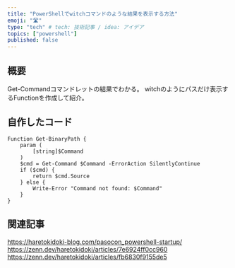 ```yaml
---
title: "PowerShellでwitchコマンドのような結果を表示する方法"
emoji: "🛣"
type: "tech" # tech: 技術記事 / idea: アイデア
topics: ["powershell"]
published: false
---
```

## 概要

Get-Commandコマンドレットの結果でわかる。
witchのようにパスだけ表示するFunctionを作成して紹介。

## 自作したコード

```powershell:witchコマンド
Function Get-BinaryPath {
    param (
        [string]$Command
    )
    $cmd = Get-Command $Command -ErrorAction SilentlyContinue
    if ($cmd) {
        return $cmd.Source
    } else {
        Write-Error "Command not found: $Command"
    }
}

```

## 関連記事

https://haretokidoki-blog.com/pasocon_powershell-startup/
https://zenn.dev/haretokidoki/articles/7e6924ff0cc960
https://zenn.dev/haretokidoki/articles/fb6830f9155de5
